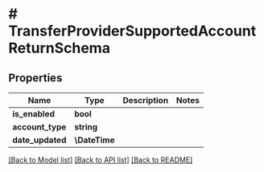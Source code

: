 # # TransferProviderSupportedAccountReturnSchema

## Properties

Name | Type | Description | Notes
------------ | ------------- | ------------- | -------------
**is_enabled** | **bool** |  |
**account_type** | **string** |  |
**date_updated** | **\DateTime** |  |

[[Back to Model list]](../../README.md#models) [[Back to API list]](../../README.md#endpoints) [[Back to README]](../../README.md)
